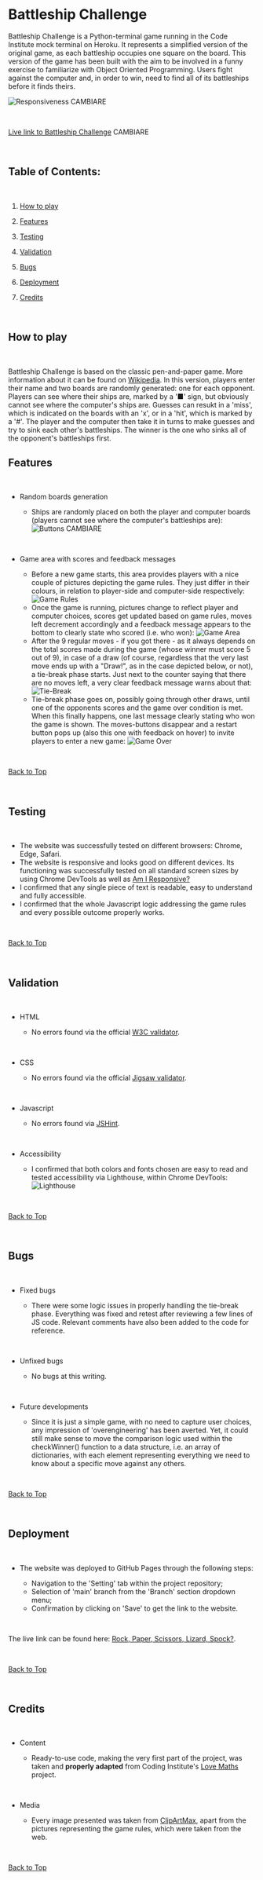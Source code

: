# Battleship Challenge

Battleship Challenge is a Python-terminal game running in the Code Institute mock terminal on Heroku.
It represents a simplified version of the original game, as each battleship occupies one square on the board.
This version of the game has been built with the aim to be involved in a funny exercise to familiarize with Object Oriented Programming.
Users fight against the computer and, in order to win, need to find all of its battleships before it finds theirs.

![Responsiveness](/assets/media/responsiveness.png "Responsive Design") CAMBIARE

<br>

[Live link to Battleship Challenge](https://maurizio-github.github.io/portfolio-project-2/) CAMBIARE

<br>

## Table of Contents:

<br>

1. [How to play](#how-to-play)

2. [Features](#features)

3. [Testing](#testing)

4. [Validation](#validation)

5. [Bugs](#bugs)

6. [Deployment](#deployment)

7. [Credits](#credits)

<br>

## How to play

<br>

Battleship Challenge is based on the classic pen-and-paper game. More information about it can be found on [Wikipedia](https://en.wikipedia.org/wiki/Battleship_(game)).
In this version, players enter their name and two boards are randomly generated: one for each opponent.
Players can see where their ships are, marked by a '■' sign, but obviously cannot see where the computer's ships are.
Guesses can resukt in a 'miss', which is indicated on the boards with an 'x', or in a 'hit', which is marked by a '#'.
The player and the computer then take it in turns to make guesses and try to sink each other's battleships.
The winner is the one who sinks all of the opponent's battleships first.

## Features

<br>

- Random boards generation

    - Ships are randomly placed on both the player and computer boards (players cannot see where the computer's battleships are):
    ![Buttons](/assets/media/buttons.png "Buttons") CAMBIARE

<br>

- Game area with scores and feedback messages

    - Before a new game starts, this area provides players with a nice couple of pictures depicting the game rules. They just differ in their colours, in relation to player-side and computer-side respectively:
    ![Game Rules](/assets/media/images-area.png "Game Rules")
    - Once the game is running, pictures change to reflect player and computer choices, scores get updated based on game rules, moves left decrement accordingly and a feedback message appears to the bottom to clearly state who scored (i.e. who won):
    ![Game Area](/assets/media/game-area.png "Game Area")
    - After the 9 regular moves - if you got there - as it always depends on the total scores made during the game (whose winner must score 5 out of 9), in case of a draw (of course, regardless that the very last move ends up with a "Draw!", as in the case depicted below, or not), a tie-break phase starts. Just next to the counter saying that there are no moves left, a very clear feedback message warns about that:
    ![Tie-Break](/assets/media/tie-break.png "Tie-Break")
    - Tie-break phase goes on, possibly going through other draws, until one of the opponents scores and the game over condition is met. When this finally happens, one last message clearly stating who won the game is shown. The moves-buttons disappear and a restart button pops up (also this one with feedback on hover) to invite players to enter a new game:
    ![Game Over](/assets/media/game-over.png "Game Over")

<br>

[Back to Top](#table-of-contents)

<br>

## Testing

<br>

- The website was successfully tested on different browsers: Chrome, Edge, Safari.
- The website is responsive and looks good on different devices. Its functioning was successfully tested on all standard screen sizes by using Chrome DevTools as well as [Am I Responsive?](https://ui.dev/amiresponsive)
- I confirmed that any single piece of text is readable, easy to understand and fully accessible.
- I confirmed that the whole Javascript logic addressing the game rules and every possible outcome properly works.

<br>

[Back to Top](#table-of-contents)

<br>

## Validation

<br>

- HTML

    - No errors found via the official [W3C validator](https://validator.w3.org/#validate_by_input).

<br>

- CSS

    - No errors found via the official [Jigsaw validator](https://jigsaw.w3.org/css-validator/#validate_by_input).

<br>

- Javascript

    - No errors found via [JSHint](https://jshint.com/).

<br>

- Accessibility

    - I confirmed that both colors and fonts chosen are easy to read and tested accessibility via Lighthouse, within Chrome DevTools:
    ![Lighthouse](/assets/media/performance-lighthouse.png "Performance Analysis")

<br>

[Back to Top](#table-of-contents)

<br>

## Bugs

<br>

- Fixed bugs

    - There were some logic issues in properly handling the tie-break phase. Everything was fixed and retest after reviewing a few lines of JS code. Relevant comments have also been added to the code for reference.

<br>

- Unfixed bugs

    - No bugs at this writing.

<br>

- Future developments

    - Since it is just a simple game, with no need to capture user choices, any impression of 'overengineering' has been averted. Yet, it could still make sense to move the comparison logic used within the checkWinner() function to a data structure, i.e. an array of dictionaries, with each element representing everything we need to know about a specific move against any others.

<br>

[Back to Top](#table-of-contents)

<br>

## Deployment

<br>

- The website was deployed to GitHub Pages through the following steps:

    - Navigation to the 'Setting' tab within the project repository;
    - Selection of 'main' branch from the 'Branch' section dropdown menu;
    - Confirmation by clicking on 'Save' to get the link to the website.

<br>

The live link can be found here: [Rock, Paper, Scissors, Lizard, Spock?](https://maurizio-github.github.io/portfolio-project-2/).

<br>

[Back to Top](#table-of-contents)

<br>

## Credits

<br>

- Content

    - Ready-to-use code, making the very first part of the project, was taken and **properly adapted** from Coding Institute's [Love Maths](https://github.com/Code-Institute-Org/love-maths) project.

<br>

- Media

    - Every image presented was taken from [ClipArtMax](https://www.clipartmax.com/), apart from the pictures representing the game rules, which were taken from the web.

<br>

[Back to Top](#table-of-contents)